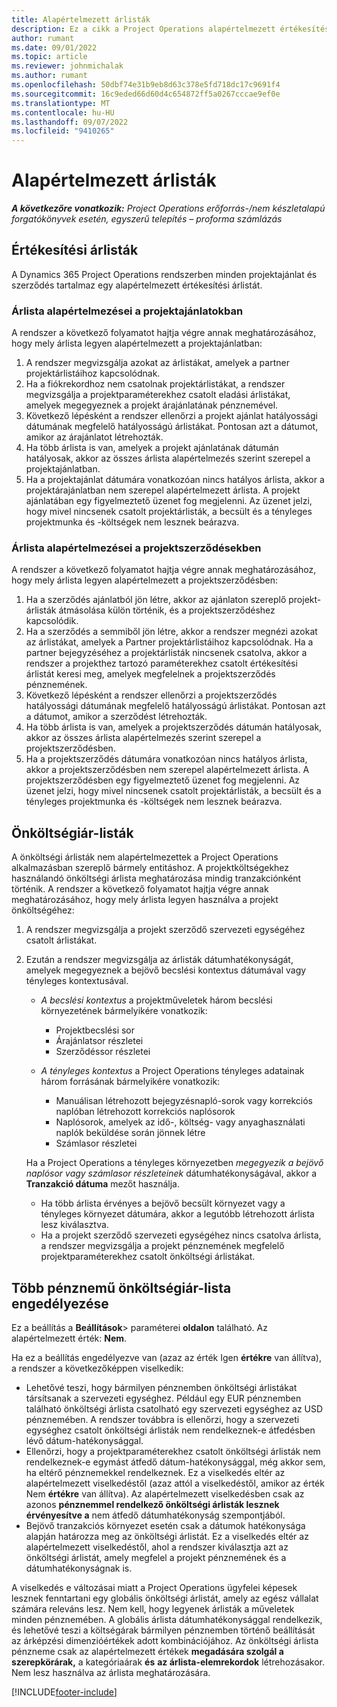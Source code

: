 ```yaml
---
title: Alapértelmezett árlisták
description: Ez a cikk a Project Operations alapértelmezett értékesítési és önköltségi árlistáiról nyújt tájékoztatást.
author: rumant
ms.date: 09/01/2022
ms.topic: article
ms.reviewer: johnmichalak
ms.author: rumant
ms.openlocfilehash: 50dbf74e31b9eb8d63c378e5fd718dc17c9691f4
ms.sourcegitcommit: 16c9eded66d60d4c654872ff5a0267cccae9ef0e
ms.translationtype: MT
ms.contentlocale: hu-HU
ms.lasthandoff: 09/07/2022
ms.locfileid: "9410265"
---
```

# <a name="default-price-lists"></a>Alapértelmezett árlisták

_**A következőre vonatkozik:** Project Operations erőforrás-/nem készletalapú forgatókönyvek esetén, egyszerű telepítés – proforma számlázás_

## <a name="sales-price-lists"></a>Értékesítési árlisták

A Dynamics 365 Project Operations rendszerben minden projektajánlat és szerződés tartalmaz egy alapértelmezett értékesítési árlistát. 

### <a name="price-list-default-on-project-quotes"></a>Árlista alapértelmezései a projektajánlatokban
A rendszer a következő folyamatot hajtja végre annak meghatározásához, hogy mely árlista legyen alapértelmezett a projektajánlatban:

1. A rendszer megvizsgálja azokat az árlistákat, amelyek a partner projektárlistáihoz kapcsolódnak. 
1. Ha a fiókrekordhoz nem csatolnak projektárlistákat, a rendszer megvizsgálja a projektparaméterekhez csatolt eladási árlistákat, amelyek megegyeznek a projekt árajánlatának pénznemével.
1. Következő lépésként a rendszer ellenőrzi a projekt ajánlat hatályossági dátumának megfelelő hatályosságú árlistákat. Pontosan azt a dátumot, amikor az árajánlatot létrehozták.
1. Ha több árlista is van, amelyek a projekt ajánlatának dátumán hatályosak, akkor az összes árlista alapértelmezés szerint szerepel a projektajánlatban.
1. Ha a projektajánlat dátumára vonatkozóan nincs hatályos árlista, akkor a projektárajánlatban nem szerepel alapértelmezett árlista. A projekt ajánlatában egy figyelmeztető üzenet fog megjelenni. Az üzenet jelzi, hogy mivel nincsenek csatolt projektárlisták, a becsült és a tényleges projektmunka és -költségek nem lesznek beárazva.

### <a name="price-list-default-on-project-contracts"></a>Árlista alapértelmezései a projektszerződésekben 
A rendszer a következő folyamatot hajtja végre annak meghatározásához, hogy mely árlista legyen alapértelmezett a projektszerződésben:

1. Ha a szerződés ajánlatból jön létre, akkor az ajánlaton szereplő projekt-árlisták átmásolása külön történik, és a projektszerződéshez kapcsolódik.
1. Ha a szerződés a semmiből jön létre, akkor a rendszer megnézi azokat az árlistákat, amelyek a Partner projektárlistáihoz kapcsolódnak. Ha a partner bejegyzéséhez a projektárlisták nincsenek csatolva, akkor a rendszer a projekthez tartozó paraméterekhez csatolt értékesítési árlistát keresi meg, amelyek megfelelnek a projektszerződés pénznemének.
1. Következő lépésként a rendszer ellenőrzi a projektszerződés hatályossági dátumának megfelelő hatályosságú árlistákat. Pontosan azt a dátumot, amikor a szerződést létrehozták.
1. Ha több árlista is van, amelyek a projektszerződés dátumán hatályosak, akkor az összes árlista alapértelmezés szerint szerepel a projektszerződésben.
1. Ha a projektszerződés dátumára vonatkozóan nincs hatályos árlista, akkor a projektszerződésben nem szerepel alapértelmezett árlista. A projektszerződésben egy figyelmeztető üzenet fog megjelenni. Az üzenet jelzi, hogy mivel nincsenek csatolt projektárlisták, a becsült és a tényleges projektmunka és -költségek nem lesznek beárazva.

## <a name="cost-price-lists"></a>Önköltségiár-listák

A önköltségi árlisták nem alapértelmezettek a Project Operations alkalmazásban szereplő bármely entitáshoz. A projektköltségekhez használandó önköltségi árlista meghatározása mindig tranzakciónként történik. A rendszer a következő folyamatot hajtja végre annak meghatározásához, hogy mely árlista legyen használva a projekt önköltségéhez:

1. A rendszer megvizsgálja a projekt szerződő szervezeti egységéhez csatolt árlistákat.
1. Ezután a rendszer megvizsgálja az árlisták dátumhatékonyságát, amelyek megegyeznek a bejövő becslési kontextus dátumával vagy tényleges kontextusával.

    - *A becslési kontextus* a projektműveletek három becslési környezetének bármelyikére vonatkozik:

        - Projektbecslési sor
        - Árajánlatsor részletei
        - Szerződéssor részletei

    - *A tényleges kontextus* a Project Operations tényleges adatainak három forrásának bármelyikére vonatkozik:

       - Manuálisan létrehozott bejegyzésnapló-sorok vagy korrekciós naplóban létrehozott korrekciós naplósorok
       - Naplósorok, amelyek az idő-, költség- vagy anyaghasználati naplók beküldése során jönnek létre
       - Számlasor részletei

    Ha a Project Operations a tényleges környezetben *megegyezik a bejövő naplósor vagy számlasor részleteinek* dátumhatékonyságával, akkor a **Tranzakció dátuma** mezőt használja.

    - Ha több árlista érvényes a bejövő becsült környezet vagy a tényleges környezet dátumára, akkor a legutóbb létrehozott árlista lesz kiválasztva.
    - Ha a projekt szerződő szervezeti egységéhez nincs csatolva árlista, a rendszer megvizsgálja a projekt pénznemének megfelelő projektparaméterekhez csatolt önköltségi árlistákat.

## <a name="enable-multi-currency-cost-price-list"></a>Több pénznemű önköltségiár-lista engedélyezése

Ez a beállítás a **Beállítások**\> paraméterei **oldalon** található. Az alapértelmezett érték: **Nem**.

Ha ez a beállítás engedélyezve van (azaz az érték Igen **értékre** van állítva), a rendszer a következőképpen viselkedik:

- Lehetővé teszi, hogy bármilyen pénznemben önköltségi árlistákat társítsanak a szervezeti egységhez. Például egy EUR pénznemben található önköltségi árlista csatolható egy szervezeti egységhez az USD pénznemében. A rendszer továbbra is ellenőrzi, hogy a szervezeti egységhez csatolt önköltségi árlisták nem rendelkeznek-e átfedésben lévő dátum-hatékonysággal.
- Ellenőrzi, hogy a projektparaméterekhez csatolt önköltségi árlisták nem rendelkeznek-e egymást átfedő dátum-hatékonysággal, még akkor sem, ha eltérő pénznemekkel rendelkeznek. Ez a viselkedés eltér az alapértelmezett viselkedéstől (azaz attól a viselkedéstől, amikor az érték Nem **értékre** van állítva). Az alapértelmezett viselkedésben csak az azonos **pénznemmel rendelkező önköltségi árlisták lesznek érvényesítve a** nem átfedő dátumhatékonyság szempontjából.
- Bejövő tranzakciós környezet esetén csak a dátumok hatékonysága alapján határozza meg az önköltségi árlistát. Ez a viselkedés eltér az alapértelmezett viselkedéstől, ahol a rendszer kiválasztja azt az önköltségi árlistát, amely megfelel a projekt pénznemének és a dátumhatékonyságnak is.

A viselkedés e változásai miatt a Project Operations ügyfelei képesek lesznek fenntartani egy globális önköltségi árlistát, amely az egész vállalat számára releváns lesz. Nem kell, hogy legyenek árlisták a műveletek minden pénznemében. A globális árlista dátumhatékonysággal rendelkezik, és lehetővé teszi a költségárak bármilyen pénznemben történő beállítását az árképzési dimenzióértékek adott kombinációjához. Az önköltségi árlista pénzneme csak az alapértelmezett értékek **megadására szolgál a szerepkörárak,** a kategóriaárak **és** **az árlista-elemrekordok** létrehozásakor. Nem lesz használva az árlista meghatározására.

[!INCLUDE[footer-include](../includes/footer-banner.md)]
